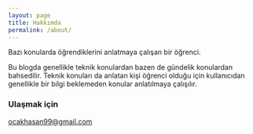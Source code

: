 ```yaml
---
layout: page
title: Hakkımda
permalink: /about/
---
```


Bazı konularda öğrendiklerini anlatmaya çalışan bir öğrenci. 


Bu blogda genellikle teknik konulardan bazen de gündelik konulardan bahsedilir. Teknik konuları da anlatan kişi öğrenci olduğu için kullanıcıdan genellikle bir bilgi beklemeden konular anlatılmaya çalışılır. 


### Ulaşmak için

[ocakhasan99@gmail.com](mailto:ocakhasan@gmail.com)